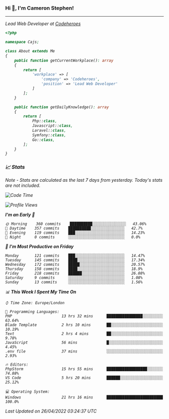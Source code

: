 ### Hi 👋, I'm Cameron Stephen!
<hr>
<p><em>Lead Web Developer at <a href="https://codeheroes.co.uk">Codeheroes</a></p>


```php
<?php

namespace Cajs;

class About extends Me
{
    public function getCurrentWorkplace(): array
    {
        return [
            'workplace' => [
                'company' => 'Codeheroes',
                'position' => 'Lead Web Developer'
            ]
        ];
    }

    public function getDailyKnowledge(): array
    {
        return [
            Php::class,
            Javascript::class,
            Laravel::class,
            Symfony::class,
            Go::class,
        ];
    }
}
```

### 📈 Stats
<p><em>Note - Stats are calculated as the last 7 days from yesterday. Today's stats are not included.</em></p>


<!--START_SECTION:waka-->
![Code Time](http://img.shields.io/badge/Code%20Time-2%2C807%20hrs%2049%20mins-blue)

![Profile Views](http://img.shields.io/badge/Profile%20Views-0-blue)

**I'm an Early 🐤** 

```text
🌞 Morning    360 commits    ██████████░░░░░░░░░░░░░░░   43.06% 
🌆 Daytime    357 commits    ██████████░░░░░░░░░░░░░░░   42.7% 
🌃 Evening    119 commits    ███░░░░░░░░░░░░░░░░░░░░░░   14.23% 
🌙 Night      0 commits      ░░░░░░░░░░░░░░░░░░░░░░░░░   0.0%

```
📅 **I'm Most Productive on Friday** 

```text
Monday       121 commits    ███░░░░░░░░░░░░░░░░░░░░░░   14.47% 
Tuesday      145 commits    ████░░░░░░░░░░░░░░░░░░░░░   17.34% 
Wednesday    172 commits    █████░░░░░░░░░░░░░░░░░░░░   20.57% 
Thursday     158 commits    ████░░░░░░░░░░░░░░░░░░░░░   18.9% 
Friday       218 commits    ██████░░░░░░░░░░░░░░░░░░░   26.08% 
Saturday     9 commits      ░░░░░░░░░░░░░░░░░░░░░░░░░   1.08% 
Sunday       13 commits     ░░░░░░░░░░░░░░░░░░░░░░░░░   1.56%

```


📊 **This Week I Spent My Time On** 

```text
⌚︎ Time Zone: Europe/London

💬 Programming Languages: 
PHP                      13 hrs 32 mins      ████████████████░░░░░░░░░   63.64% 
Blade Template           2 hrs 10 mins       ██░░░░░░░░░░░░░░░░░░░░░░░   10.19% 
Text                     2 hrs 4 mins        ██░░░░░░░░░░░░░░░░░░░░░░░   9.78% 
JavaScript               56 mins             █░░░░░░░░░░░░░░░░░░░░░░░░   4.45% 
.env file                37 mins             ░░░░░░░░░░░░░░░░░░░░░░░░░   2.93%

🔥 Editors: 
PhpStorm                 15 hrs 55 mins      ██████████████████░░░░░░░   74.88% 
VS Code                  5 hrs 20 mins       ██████░░░░░░░░░░░░░░░░░░░   25.12%

💻 Operating System: 
Windows                  21 hrs 16 mins      █████████████████████████   100.0%

```


 Last Updated on 26/04/2022 03:24:37 UTC
<!--END_SECTION:waka-->
